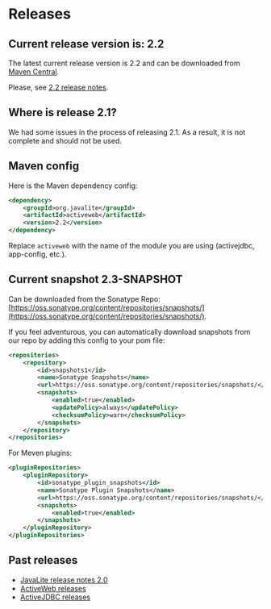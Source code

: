 <div class="page-header">
   <h1>Releases</h1>    
</div>

## Current release version is: 2.2

The latest current release version is 2.2 and can be downloaded from [Maven Central](http://search.maven.org).

Please, see [2.2 release notes](release-notes-22).


## Where is release 2.1?

We had some issues in the process of releasing 2.1. As a result, it is not complete and should not be used. 

## Maven config

Here is the Maven  dependency config: 

```xml
<dependency>
    <groupId>org.javalite</groupId>
    <artifactId>activeweb</artifactId>
    <version>2.2</version>
</dependency>
```

Replace `activeweb` with the name of the module you are using (activejdbc, app-config, etc.).


## Current snapshot 2.3-SNAPSHOT

Can be downloaded from the Sonatype Repo: [https://oss.sonatype.org/content/repositories/snapshots/](https://oss.sonatype.org/content/repositories/snapshots/).

If you feel adventurous, you can automatically download snapshots from our repo by adding this config to your pom file:  

```xml
<repositories>
    <repository>
        <id>snapshots1</id>
        <name>Sonatype Snapshots</name>
        <url>https://oss.sonatype.org/content/repositories/snapshots/</url>
        <snapshots>
            <enabled>true</enabled>
            <updatePolicy>always</updatePolicy>
            <checksumPolicy>warn</checksumPolicy>
        </snapshots>
    </repository>
</repositories>

```
For Meven plugins: 

```xml
<pluginRepositories>
    <pluginRepository>
        <id>sonatype_plugin_snapshots</id>
        <name>Sonatype Plugin Snapshots</name>
        <url>https://oss.sonatype.org/content/repositories/snapshots/</url>
        <snapshots>
            <enabled>true</enabled>
        </snapshots>
    </pluginRepository>
</pluginRepositories>
```
  
## Past releases

* [JavaLite release notes 2.0](release-notes-20) 
* [ActiveWeb releases](activeweb_releases)
* [ActiveJDBC releases](activejdbc_releases)
